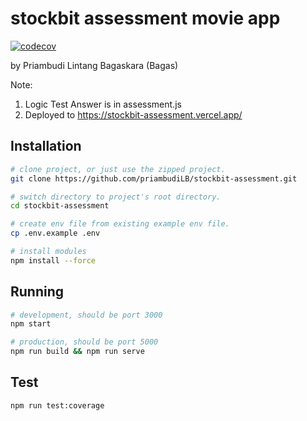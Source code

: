 # stockbit assessment movie app
[![codecov](https://codecov.io/gh/priambudiLB/stockbit-assessment/branch/main/graph/badge.svg?token=Qb2CT5mSJo)](https://codecov.io/gh/priambudiLB/stockbit-assessment)

by Priambudi Lintang Bagaskara (Bagas)

Note:
1. Logic Test Answer is in assessment.js
2. Deployed to https://stockbit-assessment.vercel.app/
## Installation

```sh
# clone project, or just use the zipped project.
git clone https://github.com/priambudiLB/stockbit-assessment.git

# switch directory to project's root directory.
cd stockbit-assessment

# create env file from existing example env file.
cp .env.example .env

# install modules
npm install --force
```

## Running
```sh
# development, should be port 3000
npm start

# production, should be port 5000
npm run build && npm run serve
```

## Test
```sh
npm run test:coverage
```
